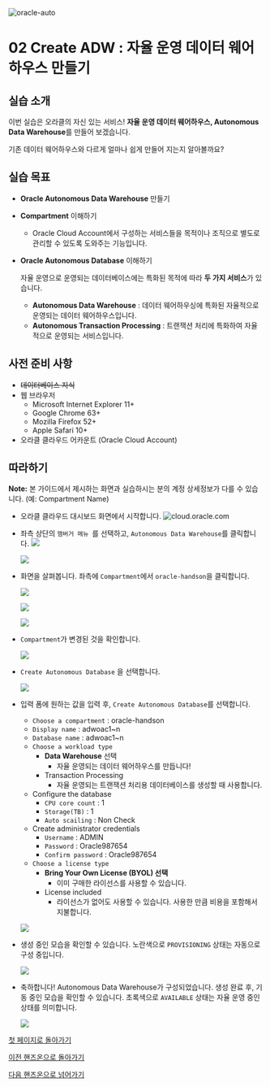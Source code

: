 ![oracle-auto](./img/oracle-auto.png)

# 02 Create ADW : 자율 운영 데이터 웨어하우스 만들기

## 실습 소개

이번 실습은 오라클의 자신 있는 서비스! **자율 운영 데이터 웨어하우스, Autonomous Data Warehouse**를 만들어 보겠습니다.

기존 데이터 웨어하우스와 다르게 얼마나 쉽게 만들어 지는지 알아볼까요?

## 실습 목표

- **Oracle Autonomous Data Warehouse** 만들기

- **Compartment** 이해하기
  
  - Oracle Cloud Account에서 구성하는 서비스들을 목적이나 조직으로 별도로 관리할 수 있도록 도와주는 기능입니다.
  
- **Oracle Autonomous Database** 이해하기

  자율 운영으로 운영되는 데이터베이스에는 특화된 목적에 따라 **두 가지 서비스**가 있습니다.

  - **Autonomous Data Warehouse** : 데이터 웨어하우싱에 특화된 자율적으로 운영되는 데이터 웨어하우스입니다.
  - **Autonomous Transaction Processing** : 트랜잭션 처리에 특화하여 자율적으로 운영되는 서비스입니다.

## 사전 준비 사항

- ~~데이터베이스 지식~~
- 웹 브라우저
  - Microsoft Internet Explorer 11+
  - Google Chrome 63+
  - Mozilla Firefox 52+
  - Apple Safari 10+
- 오라클 클라우드 어카운트 (Oracle Cloud Account)

## 따라하기

**Note:** 본 가이드에서 제시하는 화면과 실습하시는 분의 계정 상세정보가 다를 수 있습니다. (예: Compartment Name) 

- 오라클 클라우드 대시보드 화면에서 시작합니다.
  ![cloud.oracle.com](./img/00-sign-in/06.png)

  

- 좌측 상단의 `햄버거 메뉴 `를 선택하고, `Autonomous Data Warehouse`를 클릭합니다.
  ![](./img/01-console/01.png)

  ![](./img/01-console/02.png)



- 화면을 살펴봅니다. 좌측에  `Compartment`에서 `oracle-handson`을 클릭합니다.

  ![](./img/01-console/03.png)

  ![](./img/01-console/04.png)

  ![](./img/01-console/05.png)



- `Compartment`가 변경된 것을 확인합니다.

  ![](./img/01-console/06.png)





- `Create Autonomous Database` 을 선택합니다.

  ![](./img/02-create-adw/01.png)



- 입력 폼에 원하는 값을 입력 후, `Create Autonomous Database`를 선택합니다.

  - `Choose a compartment` : oracle-handson
  - `Display name` : adwoac1~n
  - `Database name` : adwoac1~n
  - `Choose a workload type`
    - **Data Warehouse** 선택
      - 자율 운영되는 데이터 웨어하우스를 만듭니다!
    - Transaction Processing
      - 자율 운영되는 트랜잭션 처리용 데이터베이스를 생성할 때 사용합니다.
  - Configure the database
    - `CPU core count` : 1
    - `Storage(TB)` : 1
    - `Auto scailing` : Non Check
  - Create administrator credentials
    - `Username` : ADMIN
    - `Password` : Oracle987654
    - `Confirm password` : Oracle987654
  - `Choose a license type`
    - **Bring Your Own License (BYOL) 선택**
      - 이미 구매한 라이선스를 사용할 수 있습니다.
    - License included
      - 라이선스가 없어도 사용할 수 있습니다. 사용한 만큼 비용을 포함해서 지불합니다.

  ![](./img/02-create-adw/02.png)





- 생성 중인 모습을 확인할 수 있습니다. 노란색으로 `PROVISIONING`  상태는 자동으로 구성 중입니다.

  ![](./img/02-create-adw/03.png)



- 축하합니다! Autonomous Data Warehouse가 구성되었습니다.
  생성 완료 후, 기동 중인 모습을 확인할 수 있습니다. 초록색으로 `AVAILABLE`  상태는 자율 운영 중인 상태를 의미합니다.

  ![](./img/02-create-adw/04.png)





[첫 페이지로 돌아가기](./README.md)

[이전 핸즈온으로 돌아가기](01-begin.md)

[다음 핸즈온으로 넘어가기](03-monitoring-adw.md)